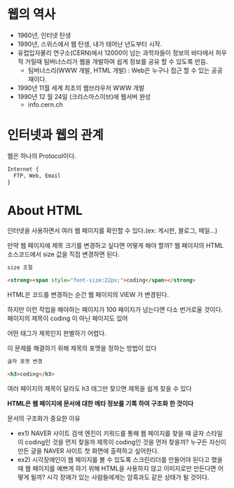 # 웹의 역사
- 1960년, 인터넷 탄생
- 1990년, 스위스에서 웹 탄생, 내가 태어난 년도부터 시작.
- 유럽입자물리 연구소(CERN)에서 12000이 넘는 과학자들이 정보의 바다에서 허우적 거릴때 팀버너스리가 웹을 개발하여 쉽게 정보를 공유 할 수 있도록 만듬.
  - 팀버너스리(WWW 개발, HTML 개발) : Web은 누구나 접근 할 수 있는 공공재이다.
- 1990년 11월 세계 최초의 웹브라우저 WWW 개발
- 1990년 12 월 24일 (크리스마스이브)에 웹서버 완성
    - info.cern.ch

# 인터넷과 웹의 관계

웹은 하나의 Protocol이다.

```html
Internet {
  FTP, Web, Email
}
```

# About HTML

인터넷을 사용하면서 여러 웹 페이지를 확인할 수 있다.(ex: 게시판, 블로그, 메일...)

만약 웹 페이지에 제목 크기를 변경하고 싶다면 어떻게 해야 할까? 웹 페이지의 HTML 소스코드에서 size 값을 직접 변경하면 된다.
```html
size 조절

<strong><span style="font-size:22px;">coding</span></strong>
```

HTML은 코드를 변경하는 순간 웹 페이지의 VIEW 가 변경된다. 

하지만 이런 작업을 해야하는 페이지가 100 페이지가 넘는다면 다소 번거로울 것이다. 페이지의 제목이 coding 이 아닌 페이지도 있어

어떤 태그가 제목인지 판별하기 어렵다.

이 문제를 해결하기 위해 제목의 포맷을 정하는 방법이 있다

```html
글자 포맷 변경

<h3>coding</h3>
```

여러 페이지의 제목이 달라도 h3 태그만 찾으면 제목을 쉽게 찾을 수 있다

**HTML은 웹 페이지에 문서에 대한 메타 정보를 기록 하여 구조화 한 것이다**



문서의 구조화가 중요한 이유
- ex1) NAVER 사이트 검색 엔진이 키워드를 통해 웹 페이지를 찾을 때 글자 스타일이 coding인 것을 먼저 찾을까 제목이 coding인 것을 먼저 찾을까? 누구든 자신이 만든 글을 NAVER 사이트 첫 화면에 출력하고 싶어한다.
- ex2) 시각장애인이 웹 페이지를 볼 수 있도록 스크린리더를 만들어야 된다고 했을 때 웹 페이지를 예쁘게 하기 위해 HTML을 사용하지 않고 이미지로만 만든다면 어떻게 될까? 시각 장애가 있는 사람들에게는 암흑과도 같은 상태가 될 것이다.